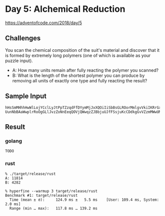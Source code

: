 # Day 5: Alchemical Reduction

https://adventofcode.com/2018/day/5

## Challenges
You scan the chemical composition of the suit's material and discover that it is formed by extremely long polymers (one of which is available as your puzzle input).

* A: How many units remain after fully reacting the polymer you scanned?
* B: What is the length of the shortest polymer you can produce by removing all units of exactly one type and fully reacting the result?

## Sample Input
```
hHsSmMHhhHwWlLojYCclLyJtPpTZzqdFfDYymMjJxXQOiIiSbBsGLROorMmlgvVkiIKRrGxXgZteETz
UunNbBAaWwplrRoOgGLlJvzZoNnEeqQOVjQWwqzZJBbjuUJfFSsjuKcCDdkgGvVZzmMWwUMLlodDOrU
```

## Result
### golang
```
TODO
```

### rust
```
% ./target/release/rust
A: 11814
B: 4282

% hyperfine --warmup 3 target/release/rust
Benchmark #1: target/release/rust
  Time (mean ± σ):     124.9 ms ±   5.5 ms    [User: 109.4 ms, System: 2.0 ms]
  Range (min … max):   117.8 ms … 139.2 ms
```
